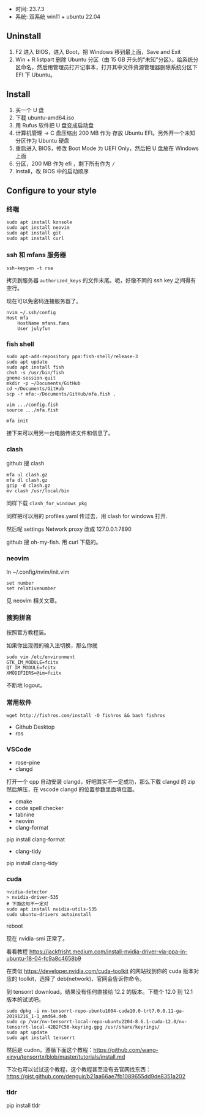 - 时间: 23.7.3
- 系统: 双系统 win11 + ubuntu 22.04

## Uninstall

1. F2 进入 BIOS，进入 Boot，把 Windows 移到最上面，Save and Exit
2. Win + R listpart 删除 Ubuntu 分区（由 15 GB 开头的“未知”分区）。给系统分区命名，然后用管理员打开记事本，打开其中文件资源管理器删除系统分区下 EFI 下 Ubuntu。

## Install

1. 买一个 U 盘
2. 下载 ubuntu-amd64.iso
3. 用 Rufus 软件把 U 盘变成启动盘
4. 计算机管理 -> C 盘压缩出 200 MB 作为 存放 Ubuntu EFI。另外开一个未知分区作为 Ubuntu 硬盘
5. 重启进入 BIOS，修改 Boot Mode 为 UEFI Only，然后把 U 盘放在 Windows 上面
6. 分区，200 MB 作为 efi ，剩下所有作为 `/`
7. Install，改 BIOS 中的启动顺序

## Configure to your style

### 终端

```
sudo apt install konsole
sudo apt install neovim
sudo apt install git
sudo apt install curl
```

### ssh 和 mfans 服务器

```
ssh-keygen -t rsa
```

拷贝到服务器 `authorized_keys` 的文件末尾。呃，好像不同的 ssh key 之间得有空行。

现在可以免密码连接服务器了。

```
nvim ~/.ssh/config
Host mfa
    HostName mfans.fans
    User julyfun
```

### fish shell

```
sudo apt-add-repository ppa:fish-shell/release-3
sudo apt update
sudo apt install fish
chsh -s /usr/bin/fish
gnome-session-quit
mkdir -p ~/Documents/GitHub
cd ~/Documents/GitHub
scp -r mfa:~/Documents/GitHub/mfa.fish .
```

```
vim .../config.fish
source .../mfa.fish
```

```
mfa init
```

接下来可以用另一台电脑传递文件和信息了。


### clash

github 搜 clash

```
mfa ul clash.gz
mfa dl clash.gz
gzip -d clash.gz
mv clash /usr/local/bin
```

同样下载 `clash_for_windows_pkg`

同样把可以用的 profiles.yaml 传过去，用 clash for windows 打开.


然后呢 settings Network proxy 改成 127.0.0.1:7890

github 搜 oh-my-fish. 用 curl 下载的。

### neovim

In ~/.config/nvim/init.vim

```
set number
set relativenumber
```

见 neovim 相关文章。

### 搜狗拼音

按照官方教程装。

如果你出现假的输入法切换，那么你就

```
sudo vim /etc/environment
GTK_IM_MODULE=fcitx
QT_IM_MODULE=fcitx
XMODIFIERS=@im=fcitx
```

不断地 logout。

### 常用软件

```
wget http://fishros.com/install -O fishros && bash fishros
```

- Github Desktop
- ros

### VSCode

- rose-pine
- clangd

打开一个 cpp 自动安装 clangd，好吧其实不一定成功，那么下载 clangd 的 zip 然后解压，在 vscode clangd 的位置参数里面填位置。

- cmake
- code spell checker
- tabnine
- neovim
- clang-format

pip install clang-format

- clang-tidy

pip install clang-tidy

### cuda

```
nvidia-detector
> nvidia-driver-535
# 下面这句不一定对
sudo apt install nvidia-utils-535
sudo ubuntu-drivers autoinstall
```

reboot

现在 nvidia-smi 正常了。

看看教程 https://jackfrisht.medium.com/install-nvidia-driver-via-ppa-in-ubuntu-18-04-fc9a8c4658b9

在类似 https://developer.nvidia.com/cuda-toolkit 的网站找到你的 cuda 版本对应的 toolkit，选择了 deb(network)，官网会告诉你命令。

到 tensorrt download。结果没有任何直接给 12.2 的版本。下载个 12.0 到 12.1 版本的试试吧。

```
sudo dpkg -i nv-tensorrt-repo-ubuntu1604-cuda10.0-trt7.0.0.11-ga-20191216_1-1_amd64.deb
sudo cp /var/nv-tensorrt-local-repo-ubuntu2204-8.6.1-cuda-12.0/nv-tensorrt-local-42B2FC56-keyring.gpg /usr/share/keyrings/
sudo apt update
sudo apt install tensorrt
```

然后是 cudnn。遵循下面这个教程：https://github.com/wang-xinyu/tensorrtx/blob/master/tutorials/install.md

下次也可以试试这个教程，这个教程甚至没有去官网找东西：https://gist.github.com/denguir/b21aa66ae7fb1089655dd9de8351a202

### tldr

pip install tldr

